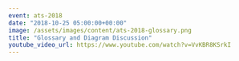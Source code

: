 ```yaml
---
event: ats-2018
date: "2018-10-25 05:00:00+00:00"
image: /assets/images/content/ats-2018-glossary.png
title: "Glossary and Diagram Discussion"
youtube_video_url: https://www.youtube.com/watch?v=VvKBR8KSrkI
---
```

